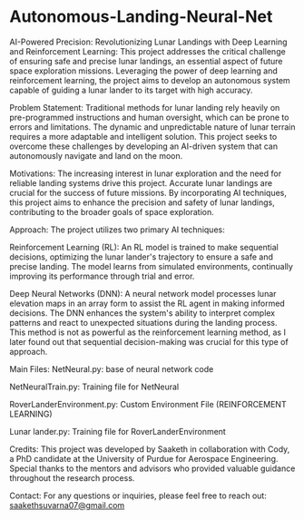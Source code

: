 # Autonomous-Landing-Neural-Net
AI-Powered Precision: Revolutionizing Lunar Landings with Deep Learning and Reinforcement Learning:
This project addresses the critical challenge of ensuring safe and precise lunar landings, an essential aspect of future space exploration missions. Leveraging the power of deep learning and reinforcement learning, the project aims to develop an autonomous system capable of guiding a lunar lander to its target with high accuracy.

Problem Statement:
Traditional methods for lunar landing rely heavily on pre-programmed instructions and human oversight, which can be prone to errors and limitations. The dynamic and unpredictable nature of lunar terrain requires a more adaptable and intelligent solution. This project seeks to overcome these challenges by developing an AI-driven system that can autonomously navigate and land on the moon.

Motivations: 
The increasing interest in lunar exploration and the need for reliable landing systems drive this project. Accurate lunar landings are crucial for the success of future missions. By incorporating AI techniques, this project aims to enhance the precision and safety of lunar landings, contributing to the broader goals of space exploration.

Approach:
The project utilizes two primary AI techniques:

Reinforcement Learning (RL): An RL model is trained to make sequential decisions, optimizing the lunar lander's trajectory to ensure a safe and precise landing. The model learns from simulated environments, continually improving its performance through trial and error.

Deep Neural Networks (DNN): A neural network model processes lunar elevation maps in an array form to assist the RL agent in making informed decisions. The DNN enhances the system's ability to interpret complex patterns and react to unexpected situations during the landing process. This method is not as powerful as the reinforcement learning method, as I later found out that sequential decision-making was crucial for this type of approach.

Main Files:
NetNeural.py: base of neural network code

NetNeuralTrain.py: Training file for NetNeural

RoverLanderEnvironment.py: Custom Environment File (REINFORCEMENT LEARNING)

Lunar lander.py: Training file for RoverLanderEnvironment


Credits:
This project was developed by Saaketh in collaboration with Cody, a PhD candidate at the University of Purdue for Aerospace Engineering. Special thanks to the mentors and advisors who provided valuable guidance throughout the research process.

Contact:
For any questions or inquiries, please feel free to reach out: saakethsuvarna07@gmail.com
